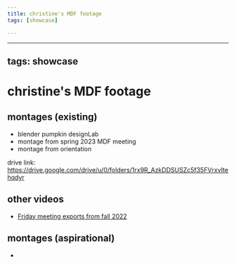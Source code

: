```yaml
---
title: christine's MDF footage
tags: [showcase]

---
```


---
tags: showcase
---

# christine's MDF footage

## montages (existing)
* blender pumpkin designLab 
* montage from spring 2023 MDF meeting
* montage from orientation

drive link: https://drive.google.com/drive/u/0/folders/1rx9R_AzkDDSUSZc5f35FVrxvItehqdyr

## other videos
* [Friday meeting exports from fall 2022](https://drive.google.com/drive/u/0/folders/1ZnontWyST_FhXfpA3wicbEb2ga3ilU5M)

## montages (aspirational)
* 